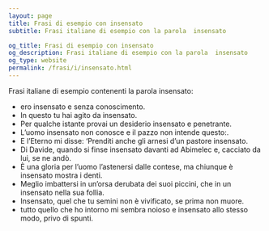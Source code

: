 ```yaml
---
layout: page
title: Frasi di esempio con insensato 
subtitle: Frasi italiane di esempio con la parola  insensato

og_title: Frasi di esempio con insensato 
og_description: Frasi italiane di esempio con la parola  insensato
og_type: website
permalink: /frasi/i/insensato.html
---
```


Frasi italiane di esempio contenenti la parola insensato:


- ero insensato e senza conoscimento.
- In questo tu hai agito da insensato.
- Per qualche istante provai un desiderio insensato e penetrante.
- L’uomo insensato non conosce e il pazzo non intende questo:.
- E l’Eterno mi disse: ‘Prenditi anche gli arnesi d’un pastore insensato.
- Di Davide, quando si finse insensato davanti ad Abimelec e, cacciato da lui, se ne andò.
- È una gloria per l’uomo l’astenersi dalle contese, ma chiunque è insensato mostra i denti.
- Meglio imbattersi in un’orsa derubata dei suoi piccini, che in un insensato nella sua follia.
- Insensato, quel che tu semini non è vivificato, se prima non muore.
- tutto quello che ho intorno mi sembra noioso e insensato allo stesso modo, privo di spunti.
